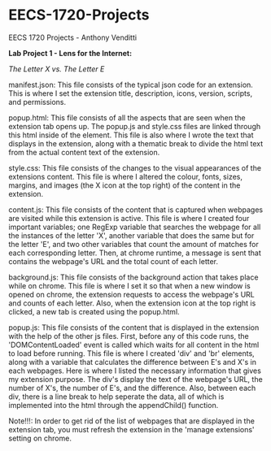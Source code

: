 # EECS-1720-Projects
EECS 1720 Projects - Anthony Venditti


**Lab Project 1 - Lens for the Internet:**

*The Letter X vs. The Letter E*

manifest.json: This file consists of the typical json code for an extension. This is where I set the extension title, description, icons, version, scripts, and permissions.

popup.html: This file consists of all the aspects that are seen when the extension tab opens up. The popup.js and style.css files are linked through this html inside of the element. This file is also where I wrote the text that displays in the extension, along with a thematic break to divide the html text from the actual content text of the extension.

style.css: This file consists of the changes to the visual appearances of the extensions content. This file is where I altered the colour, fonts, sizes, margins, and images (the X icon at the top right) of the content in the extension.

content.js: This file consists of the content that is captured when webpages are visited while this extension is active. This file is where I created four important variables; one RegExp variable that searches the webpage for all the instances of the letter 'X', another variable that does the same but for the letter 'E', and two other variables that count the amount of matches for each corresponding letter. Then, at chrome runtime, a message is sent that contains the webpage's URL and the total count of each letter.

background.js: This file consists of the background action that takes place while on chrome. This file is where I set it so that when a new window is opened on chrome, the extension requests to access the webpage's URL and counts of each letter. Also, when the extension icon at the top right is clicked, a new tab is created using the popup.html.

popup.js: This file consists of the content that is displayed in the extension with the help of the other js files. First, before any of this code runs, the 'DOMContentLoaded' event is called which waits for all content in the html to load before running. This file is where I created 'div' and 'br' elements, along with a variable that calculates the difference between E's and X's in each webpages. Here is where I listed the necessary information that gives my extension purpose. The div's display the text of the webpage's URL, the number of X's, the number of E's, and the difference. Also, between each div, there is a line break to help seperate the data, all of which is implemented into the html through the appendChild() function.

Note!!!: In order to get rid of the list of webpages that are displayed in the extension tab, you must refresh the extension in the 'manage extensions' setting on chrome.
